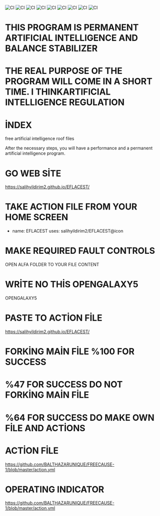 ![CI](https://github.com/salihyildirim2/EFLACEST/workflows/CI/badge.svg?branch=circleci-project-setup)
![CI](https://github.com/salihyildirim2/EFLACEST/workflows/CI/badge.svg?branch=master)
![CI](https://github.com/salihyildirim2/EFLACEST/workflows/CI/badge.svg?branch=salihyildirim2-patch-1)
![CI](https://github.com/salihyildirim2/EFLACEST/workflows/CI/badge.svg?branch=salihyildirim2-patch-2)
![CI](https://github.com/salihyildirim2/EFLACEST/workflows/CI/badge.svg?branch=salihyildirim2-patch2)
![CI](https://github.com/salihyildirim2/EFLACEST/workflows/CI/badge.svg?branch=salihyildirim2-patch2-1)
![CI](https://github.com/salihyildirim2/EFLACEST/workflows/CI/badge.svg?branch=restyled%2Fsalihyildirim2-patch-2)
![CI](https://github.com/salihyildirim2/EFLACEST/workflows/CI/badge.svg?branch=restyled%2Fsalihyildirim2-patch2)
![CI](https://github.com/salihyildirim2/EFLACEST/workflows/CI/badge.svg?branch=restyled%2Fsalihyildirim2-patch2-1)

# THIS PROGRAM IS PERMANENT ARTIFICIAL INTELLIGENCE AND BALANCE STABILIZER
# THE REAL PURPOSE OF THE PROGRAM WILL COME IN A SHORT TIME. I THINK ​​ARTIFICIAL INTELLIGENCE REGULATION
# İNDEX
free artificial intelligence roof files

After the necessary steps, you will have a performance and a permanent artificial intelligence program.

# GO WEB SİTE
https://salihyildirim2.github.io/EFLACEST/
# TAKE ACTION FILE FROM YOUR HOME SCREEN

- name: EFLACEST
  uses: salihyildirim2/EFLACEST@icon
  
  
# MAKE REQUIRED FAULT CONTROLS

OPEN ALFA FOLDER TO YOUR FILE CONTENT  

# WRİTE NO THİS OPENGALAXY5

OPENGALAXY5

# PASTE TO ACTİON FİLE 

https://salihyildirim2.github.io/EFLACEST/
                                                   						   
# FORKİNG MAİN FİLE %100 FOR SUCCESS

# %47 FOR SUCCESS DO NOT FORKİNG MAİN FİLE

# %64 FOR SUCCESS DO MAKE OWN FİLE AND ACTİONS

# ACTİON FİLE

https://github.com/BALTHAZARUNIQUE/FREECAUSE-1/blob/master/action.yml 

# OPERATING INDICATOR

https://github.com/BALTHAZARUNIQUE/FREECAUSE-1/blob/master/action.yml
